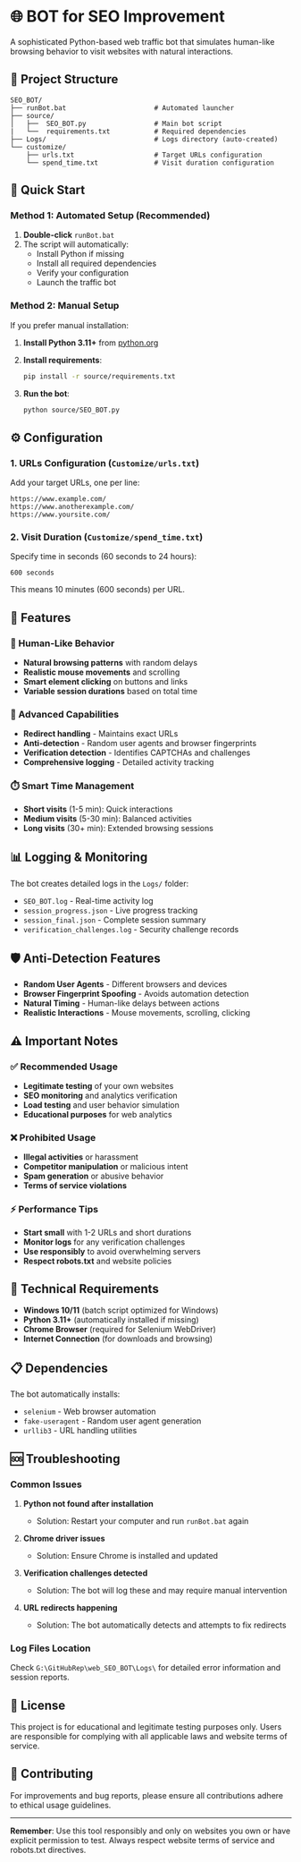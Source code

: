 # 🌐 BOT for SEO Improvement

A sophisticated Python-based web traffic bot that simulates human-like browsing behavior to visit websites with natural interactions.

## 📁 Project Structure

```
SEO_BOT/
├── runBot.bat                      # Automated launcher
├── source/
│   ├──  SEO_BOT.py                 # Main bot script
|   └──  requirements.txt           # Required dependencies
├── Logs/                           # Logs directory (auto-created)
└── customize/
    ├── urls.txt                    # Target URLs configuration
    └── spend_time.txt              # Visit duration configuration
```

## 🚀 Quick Start

### Method 1: Automated Setup (Recommended)

1. **Double-click** `runBot.bat`
2. The script will automatically:
   - Install Python if missing
   - Install all required dependencies
   - Verify your configuration
   - Launch the traffic bot

### Method 2: Manual Setup

If you prefer manual installation:

1. **Install Python 3.11+** from [python.org](https://python.org)
2. **Install requirements**:

   ```bash
   pip install -r source/requirements.txt
   ```

3. **Run the bot**:

   ```bash
   python source/SEO_BOT.py
   ```

## ⚙️ Configuration

### 1. URLs Configuration (`Customize/urls.txt`)

Add your target URLs, one per line:

```
https://www.example.com/
https://www.anotherexample.com/
https://www.yoursite.com/
```

### 2. Visit Duration (`Customize/spend_time.txt`)

Specify time in seconds (60 seconds to 24 hours):

```
600 seconds
```

This means 10 minutes (600 seconds) per URL.

## 🎯 Features

### 🤖 Human-Like Behavior

- **Natural browsing patterns** with random delays
- **Realistic mouse movements** and scrolling
- **Smart element clicking** on buttons and links
- **Variable session durations** based on total time

### 🔧 Advanced Capabilities

- **Redirect handling** - Maintains exact URLs
- **Anti-detection** - Random user agents and browser fingerprints
- **Verification detection** - Identifies CAPTCHAs and challenges
- **Comprehensive logging** - Detailed activity tracking

### ⏱️ Smart Time Management

- **Short visits** (1-5 min): Quick interactions
- **Medium visits** (5-30 min): Balanced activities  
- **Long visits** (30+ min): Extended browsing sessions

## 📊 Logging & Monitoring

The bot creates detailed logs in the `Logs/` folder:

- `SEO_BOT.log` - Real-time activity log
- `session_progress.json` - Live progress tracking
- `session_final.json` - Complete session summary
- `verification_challenges.log` - Security challenge records

## 🛡️ Anti-Detection Features

- **Random User Agents** - Different browsers and devices
- **Browser Fingerprint Spoofing** - Avoids automation detection
- **Natural Timing** - Human-like delays between actions
- **Realistic Interactions** - Mouse movements, scrolling, clicking

## ⚠️ Important Notes

### ✅ Recommended Usage

- **Legitimate testing** of your own websites
- **SEO monitoring** and analytics verification
- **Load testing** and user behavior simulation
- **Educational purposes** for web analytics

### ❌ Prohibited Usage

- **Illegal activities** or harassment
- **Competitor manipulation** or malicious intent
- **Spam generation** or abusive behavior
- **Terms of service violations**

### ⚡ Performance Tips

- **Start small** with 1-2 URLs and short durations
- **Monitor logs** for any verification challenges
- **Use responsibly** to avoid overwhelming servers
- **Respect robots.txt** and website policies

## 🔧 Technical Requirements

- **Windows 10/11** (batch script optimized for Windows)
- **Python 3.11+** (automatically installed if missing)
- **Chrome Browser** (required for Selenium WebDriver)
- **Internet Connection** (for downloads and browsing)

## 📋 Dependencies

The bot automatically installs:

- `selenium` - Web browser automation
- `fake-useragent` - Random user agent generation
- `urllib3` - URL handling utilities

## 🆘 Troubleshooting

### Common Issues

1. **Python not found after installation**
   - Solution: Restart your computer and run `runBot.bat` again

2. **Chrome driver issues**
   - Solution: Ensure Chrome is installed and updated

3. **Verification challenges detected**
   - Solution: The bot will log these and may require manual intervention

4. **URL redirects happening**
   - Solution: The bot automatically detects and attempts to fix redirects

### Log Files Location

Check `G:\GitHubRep\web_SEO_BOT\Logs\` for detailed error information and session reports.

## 📄 License

This project is for educational and legitimate testing purposes only. Users are responsible for complying with all applicable laws and website terms of service.

## 🤝 Contributing

For improvements and bug reports, please ensure all contributions adhere to ethical usage guidelines.

---

**Remember**: Use this tool responsibly and only on websites you own or have explicit permission to test. Always respect website terms of service and robots.txt directives.
